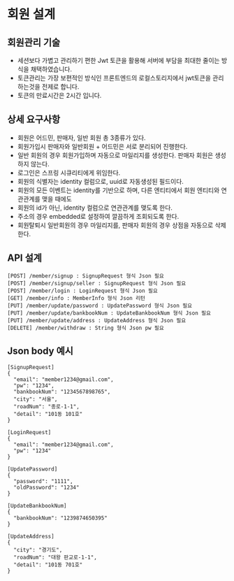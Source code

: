 # 회원 설계

## 회원관리 기술
* 세션보다 가볍고 관리하기 편한 Jwt 토큰을 활용해 서버에 부담을 최대한 줄이는 방식을 채택하였습니다.
* 토큰관리는 가장 보편적인 방식인 프론트엔드의 로컬스토리지에서 jwt토큰을 관리하는것을 전제로 합니다.
* 토큰의 만료시간은 2시간 입니다.

## 상세 요구사항
* 회원은 어드민, 판매자, 일반 회원 총 3종류가 있다.
* 회원가입시 판매자와 일반회원 + 어드민은 서로 분리되어 진행한다.
* 일반 회원의 경우 회원가입하며 자동으로 마일리지를 생성한다. 판매자 회원은 생성하지 않는다.
* 로그인은 스프링 시큐리티에게 위임한다.
* 회원의 식별자는 identity 컬럼으로, uuid로 자동생성된 필드이다.
* 회원의 모든 이벤트는 identity를 기반으로 하며, 다른 엔티티에서 회원 엔티티와 연관관계를 맺을 때에도 
* 회원의 id가 아닌, identity 컬럼으로 연관관계를 맺도록 한다.
* 주소의 경우 embedded로 설정하여 깔끔하게 조회되도록 한다.
* 회원탈퇴시 일반회원의 경우 마일리지를, 판매자 회원의 경우 상점을 자동으로 삭제한다.

## API 설계
```
[POST] /member/signup : SignupRequest 형식 Json 필요
[POST] /member/signup/seller : SignupRequest 형식 Json 필요
[POST] /member/login : LoginRequest 형식 Json 필요
[GET] /member/info : MemberInfo 형식 Json 리턴
[PUT] /member/update/password : UpdatePassword 형식 Json 필요
[PUT] /member/update/bankbookNum : UpdateBankbookNum 형식 Json 필요
[PUT] /member/update/address : UpdateAddress 형식 Json 필요
[DELETE] /member/withdraw : String 형식 Json pw 필요
```

## Json body 예시
```
[SignupRequest]
{
  "email": "member1234@gmail.com",
  "pw": "1234",
  "bankbookNum": "1234567898765",
  "city": "서울",
  "roadNum": "종로-1-1",
  "detail": "101동 101호"
}

[LoginRequest]
{
  "email": "member1234@gmail.com",
  "pw": "1234"
}

[UpdatePassword]
{
  "password": "1111",
  "oldPassword": "1234"
}

[UpdateBankbookNum]
{
  "bankbookNum": "1239874650395"
}

[UpdateAddress]
{
  "city": "경기도",
  "roadNum": "대왕 판교로-1-1",
  "detail": "101동 701호"
}
```